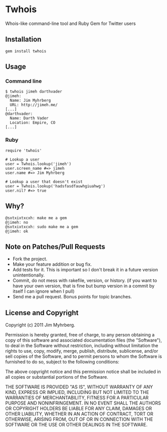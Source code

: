 # Twhois #

Whois-like command-line tool and Ruby Gem for Twitter users


## Installation ##

    gem install twhois


## Usage ##

### Command line ###

    $ twhois jimeh darthvader
    @jimeh:
      Name: Jim Myhrberg
      URL: http://jimeh.me/
    [...]
    @darthvader:
      Name: Darth Vader
      Location: Empire, CO
    [...]

### Ruby

    require 'twhois'
    
    # Lookup a user
    user = Twhois.lookup('jimeh')
    user.screen_name #=> jimeh
    user.name #=> Jim Myhrberg
    
    # Lookup a user that doesn't exist
    user = Twhois.lookup('hadsfasdfauwhgiuahwg')
    user.nil? #=> true


## Why? ##

    @sxtxixtxcxh: make me a gem
    @jimeh: no
    @sxtxixtxcxh: sudo make me a gem
    @jimeh: ok


## Note on Patches/Pull Requests
 
* Fork the project.
* Make your feature addition or bug fix.
* Add tests for it. This is important so I don't break it in a
  future version unintentionally.
* Commit, do not mess with rakefile, version, or history.
  (if you want to have your own version, that is fine but bump version in a commit by itself I can ignore when I pull)
* Send me a pull request. Bonus points for topic branches.


## License and Copyright

Copyright (c) 2011 Jim Myhrberg.

Permission is hereby granted, free of charge, to any person obtaining
a copy of this software and associated documentation files (the
"Software"), to deal in the Software without restriction, including
without limitation the rights to use, copy, modify, merge, publish,
distribute, sublicense, and/or sell copies of the Software, and to
permit persons to whom the Software is furnished to do so, subject to
the following conditions:

The above copyright notice and this permission notice shall be
included in all copies or substantial portions of the Software.

THE SOFTWARE IS PROVIDED "AS IS", WITHOUT WARRANTY OF ANY KIND,
EXPRESS OR IMPLIED, INCLUDING BUT NOT LIMITED TO THE WARRANTIES OF
MERCHANTABILITY, FITNESS FOR A PARTICULAR PURPOSE AND
NONINFRINGEMENT. IN NO EVENT SHALL THE AUTHORS OR COPYRIGHT HOLDERS BE
LIABLE FOR ANY CLAIM, DAMAGES OR OTHER LIABILITY, WHETHER IN AN ACTION
OF CONTRACT, TORT OR OTHERWISE, ARISING FROM, OUT OF OR IN CONNECTION
WITH THE SOFTWARE OR THE USE OR OTHER DEALINGS IN THE SOFTWARE.
